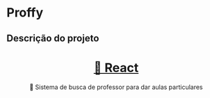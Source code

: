 # Proffy

## Descrição do projeto

<h1 align="center">
    <a href="https://pt-br.reactjs.org/">🔗 React</a>
</h1>
<p align="center">🚀 Sistema de busca de professor para dar aulas particulares</p>
